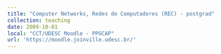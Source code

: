 ```yaml
---
title: "Computer Networks, Redes de Computadores (REC) - postgrad"
collection: teaching
date: 2009-10-01
local: "CCT/UDESC Moodle - PPGCAP"
url: 'https://moodle.joinville.udesc.br/'
---
```

